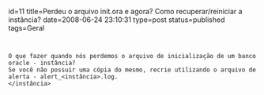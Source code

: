id=11
title=Perdeu o arquivo init.ora e agora? Como recuperar/reiniciar a instância?
date=2008-06-24 23:10:31
type=post
status=published
tags=Geral
~~~~~~


O que fazer quando nós perdemos o arquivo de inicialização de um banco oracle - instância?  
Se você não possuir uma cópia do mesmo, recrie utilizando o arquivo de alerta - alert_<instância>.log.  
</instância>

